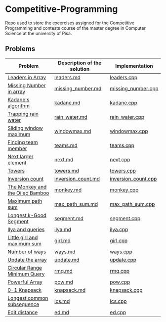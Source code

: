 # Competitive-Programming

Repo used to store the excercises assigned for the Competitive Programming and contests course of the master degree in Computer Science at the university of Pisa.

## Problems

| Problem | Description of the solution | Implementation  |
| --------------- | --------------- | --------------- |
|[Leaders in Array](http://practice.geeksforgeeks.org/problems/leaders-in-an-array/0)  | [leaders.md](Lecture_01/Leaders_in_array/leaders.md) | [leaders.cpp](Lecture_01/Leaders_in_array/leaders.cpp) |
|[Missing Number in array](http://practice.geeksforgeeks.org/problems/missing-number-in-array/0)    | [missing_number.md](Lecture_01/Missing_number/missing_number.md) | [missing_number.cpp](Lecture_01/Missing_number/missing_number.cpp) |
|[Kadane's algorithm](http://practice.geeksforgeeks.org/problems/kadanes-algorithm/0) | [kadane.md](Lecture_01/Kadane's_algorithm/kadane.md) | [kadane.cpp](Lecture_01/Kadane's_algorithm/kadane.cpp) |
|[Trapping rain water](http://practice.geeksforgeeks.org/problems/trapping-rain-water/0) | [rain_water.md](Lecture_02/Trapping_rain_water/rain_water.md) | [rain_water.cpp](Lecture_02/Trapping_rain_water/rain_water.cpp) ||
|[Sliding window maximum](http://practice.geeksforgeeks.org/problems/maximum-of-all-subarrays-of-size-k/0) | [windowmax.md](Lecture_02/Sliding_window_maximum/windowmax.md) |[windowmax.cpp](Lecture_02/Sliding_window_maximum/windowmax.cpp) |
|[Finding team member](http://codeforces.com/problemset/problem/579/B?locale=en) | [teams.md](Lecture_03/Finding_team_member/teams.md) | [teams.cpp](Lecture_03/Finding_team_member/teams.cpp)
|[Next larger element](http://practice.geeksforgeeks.org/problems/next-larger-element/0) | [next.md](Lecture_03/Next_larger_element/next.md) | [next.cpp](Lecture_03/Next_larger_element/next.cpp)  |
|[Towers](http://codeforces.com/problemset/problem/37/A?locale=en) | [towers.md](Lecture_03/Towers/towers.md) | [towers.cpp](Lecture_03/Towers/towers.cpp) |
|[Inversion count](http://www.spoj.com/problems/INVCNT/) | [inversion_count.md](Lecture_04/Inversion_count/inversion_count.md) | [inversion_count.cpp](Lecture_04/Inversion_count/inversion_count.cpp)|
|[The Monkey and the Oiled Bamboo](https://onlinejudge.org/index.php?option=onlinejudge&Itemid=8&page=show_problem&problem=3183) | [monkey.md](Lecture_04/monkey_and_bamboo/monkey.md) | [monkey.cpp](Lecture_04/monkey_and_bamboo/monkey.cpp)
|[Maximum path sum](http://practice.geeksforgeeks.org/problems/maximum-path-sum/1) | [max_path_sum.md](Lecture_06/Max_path_sum/max_path_sum.md) | [max_path_sum.cpp](Lecture_06/Max_path_sum/max_path_sum.cpp)|
|[Longest k-Good Segment](https://codeforces.com/contest/616/problem/D?locale=en) | [segment.md](Lecture_06/Longest_kgood_segment/segment.md) | [segment.cpp](Lecture_06/Longest_kgood_segment/segment.cpp) 
|[Ilya and queries](http://codeforces.com/problemset/problem/313/B?locale=en) | [ilya.md](Lecture_07/Ilya_and_queries/ilya.md) | [ilya.cpp](Lecture_07/Ilya_and_queries/ilya.cpp) |
|[Little girl and maximum sum](http://codeforces.com/problemset/problem/276/C?locale=en) | [girl.md](Lecture_07/Little_girl_and_maximum_sum/girl.md) | [girl.cpp](Lecture_07/Little_girl_and_maximum_sum/girl.cpp)|
|[Number of ways](http://codeforces.com/problemset/problem/466/C?locale=en) | [ways.md](Lecture_07/Number_of_ways/ways.md) | [ways.cpp](Lecture_07/Number_of_ways/ways.cpp)|
|[Update the array](http://www.spoj.com/problems/UPDATEIT/) | [update.md](Lecture_08/Update_the_array/update.md) | [update.cpp](Lecture_08/Update_the_array/update.cpp)|
|[Circular Range Minimum Query](https://codeforces.com/problemset/problem/52/C)|[rmq.md](Lecture_10/CircularRMQ/rmq.md)|[rmq.cpp](Lecture_10/CircularRMQ/rmq.cpp)
|[Powerful Array](https://codeforces.com/contest/86/problem/D)|[pow.md](Lecture_13/Powerful_array/pow.md)|[pow.cpp](Lecture_13/Powerful_array/pow.cpp)
|[0-1 Knapsack](https://practice.geeksforgeeks.org/problems/longest-common-subsequence-1587115620/1)|[knapsack.md](Lecture_14/0-1_knapsack/knapsack.md) |[knapsack.cpp](Lecture_14/0-1_knapsack/knapsack.cpp)|
|[Longest common subsequence](https://practice.geeksforgeeks.org/problems/longest-common-subsequence-1587115620/1)|[lcs.md](Lecture_14/Longest_common_subsequence/lcs.md) |[lcs.cpp](Lecture_14/Longest_common_subsequence/lcs.cpp)|
|[Edit distance](https://practice.geeksforgeeks.org/problems/edit-distance3702/1)|[ed.md](Lecture_15/Edit_distance/ed.md)|[ed.cpp](Lecture_15/Edit_distance/ed.cpp)|